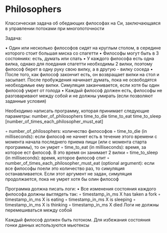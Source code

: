 # Philosophers
Классическая задача об обедающих философах на Си, заключающаяся в управлении потоками при многопоточности

Задача:

• Один или несколько философов сидят на круглым столом, в середине которого стоит большая миска со спагетти 
• Философы могут быть в 3 состояниях: есть, думать или спать 
• У каждого философа есть одна вилка, однако для поедания спагетти необходимы 2 вилки, поэтому философ берет 
в одну руку свою вилку, а в другую - вилку соседа
• После того, как философ закончит есть, он возвращает вилки на стол и засыпает. После пробуждения начинает
думать, пока не освободятся необходимые ему вилки. Симуляция заканчивается, если хотя бы один философ умрет
от голода
• Каждый философ должен есть, философы не разговаривают между собой и не должны умирать (если позволяют заданные условия)

Необходимо написать программу, которая принимает следующие параметры:
number_of_philosophers time_to_die time_to_eat time_to_sleep
[number_of_times_each_philosopher_must_eat]

◦ number_of_philosophers: количество философов
◦ time_to_die (in milliseconds): если философ не начнет есть в течение этого времени 
с момента начала последнего приема пищи (или с момента старта программы), то он умрет
◦ time_to_eat (in milliseconds): время, за которое ест философ. В это время он занимает 2 вилки
◦ time_to_sleep (in milliseconds): время, которое философ спит
◦ number_of_times_each_philosopher_must_eat (optional argument): если все философы поели 
это количество раз, то симуляция останавливается. Если этот аргумент не задан, симуляция продолжается, 
пока не умрет хотя бы олин философ

Программа должна писать логи:
• Все изменения состояния каждого философа должны выглядеть так:
◦ timestamp_in_ms X has taken a fork
◦ timestamp_in_ms X is eating
◦ timestamp_in_ms X is sleeping
◦ timestamp_in_ms X is thinking
◦ timestamp_in_ms X died
Логи не должны перемешиваться между собой

Каждый философ должен быть потоком. Для избежания состояния гонки данных используются мьютексы
